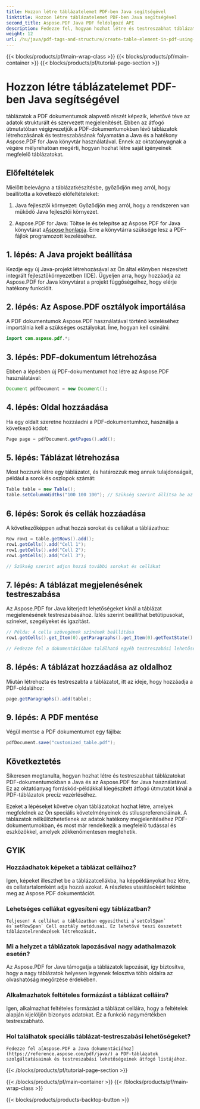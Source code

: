 ```yaml
---
title: Hozzon létre táblázatelemet PDF-ben Java segítségével
linktitle: Hozzon létre táblázatelemet PDF-ben Java segítségével
second_title: Aspose.PDF Java PDF feldolgozó API
description: Fedezze fel, hogyan hozhat létre és testreszabhat táblázatokat PDF-dokumentumokban a Java és az Aspose.PDF for Java használatával. Kövesse részletes útmutatónkat forráskód-példákkal a PDF-táblázatok pontos vezérléséhez.
weight: 12
url: /hu/java/pdf-tags-and-structure/create-table-element-in-pdf-using-java/
---
```


{{< blocks/products/pf/main-wrap-class >}}
{{< blocks/products/pf/main-container >}}
{{< blocks/products/pf/tutorial-page-section >}}

# Hozzon létre táblázatelemet PDF-ben Java segítségével



táblázatok a PDF dokumentumok alapvető részét képezik, lehetővé téve az adatok strukturált és szervezett megjelenítését. Ebben az átfogó útmutatóban végigvezetjük a PDF-dokumentumokban lévő táblázatok létrehozásának és testreszabásának folyamatán a Java és a hatékony Aspose.PDF for Java könyvtár használatával. Ennek az oktatóanyagnak a végére mélyrehatóan megérti, hogyan hozhat létre saját igényeinek megfelelő táblázatokat.

## Előfeltételek

Mielőtt belevágna a táblázatkészítésbe, győződjön meg arról, hogy beállította a következő előfeltételeket:

1. Java fejlesztői környezet: Győződjön meg arról, hogy a rendszeren van működő Java fejlesztői környezet.

2.  Aspose.PDF for Java: Töltse le és telepítse az Aspose.PDF for Java könyvtárat a[Aspose honlapja](https://releases.aspose.com/pdf/java/). Erre a könyvtárra szüksége lesz a PDF-fájlok programozott kezeléséhez.

## 1. lépés: A Java projekt beállítása

Kezdje egy új Java-projekt létrehozásával az Ön által előnyben részesített integrált fejlesztőkörnyezetben (IDE). Ügyeljen arra, hogy hozzáadja az Aspose.PDF for Java könyvtárat a projekt függőségeihez, hogy elérje hatékony funkcióit.

## 2. lépés: Az Aspose.PDF osztályok importálása

A PDF dokumentumok Aspose.PDF használatával történő kezeléséhez importálnia kell a szükséges osztályokat. Íme, hogyan kell csinálni:

```java
import com.aspose.pdf.*;
```

## 3. lépés: PDF-dokumentum létrehozása

Ebben a lépésben új PDF-dokumentumot hoz létre az Aspose.PDF használatával:

```java
Document pdfDocument = new Document();
```

## 4. lépés: Oldal hozzáadása

Ha egy oldalt szeretne hozzáadni a PDF-dokumentumhoz, használja a következő kódot:

```java
Page page = pdfDocument.getPages().add();
```

## 5. lépés: Táblázat létrehozása

Most hozzunk létre egy táblázatot, és határozzuk meg annak tulajdonságait, például a sorok és oszlopok számát:

```java
Table table = new Table();
table.setColumnWidths("100 100 100"); // Szükség szerint állítsa be az oszlopszélességet
```

## 6. lépés: Sorok és cellák hozzáadása

A következőképpen adhat hozzá sorokat és cellákat a táblázathoz:

```java
Row row1 = table.getRows().add();
row1.getCells().add("Cell 1");
row1.getCells().add("Cell 2");
row1.getCells().add("Cell 3");

// Szükség szerint adjon hozzá további sorokat és cellákat
```

## 7. lépés: A táblázat megjelenésének testreszabása

Az Aspose.PDF for Java kiterjedt lehetőségeket kínál a táblázat megjelenésének testreszabásához. Ízlés szerint beállíthat betűtípusokat, színeket, szegélyeket és igazítást.

```java
// Példa: A cella szövegének színének beállítása
row1.getCells().get_Item(0).getParagraphs().get_Item(0).getTextState().setForegroundColor(Color.getRed());

// Fedezze fel a dokumentációban található egyéb testreszabási lehetőségeket.
```

## 8. lépés: A táblázat hozzáadása az oldalhoz

Miután létrehozta és testreszabta a táblázatot, itt az ideje, hogy hozzáadja a PDF-oldalához:

```java
page.getParagraphs().add(table);
```

## 9. lépés: A PDF mentése

Végül mentse a PDF dokumentumot egy fájlba:

```java
pdfDocument.save("customized_table.pdf");
```

## Következtetés

Sikeresen megtanulta, hogyan hozhat létre és testreszabhat táblázatokat PDF-dokumentumokban a Java és az Aspose.PDF for Java használatával. Ez az oktatóanyag forráskód-példákkal kiegészített átfogó útmutatót kínál a PDF-táblázatok precíz vezérléséhez.

Ezeket a lépéseket követve olyan táblázatokat hozhat létre, amelyek megfelelnek az Ön speciális követelményeinek és stíluspreferenciáinak. A táblázatok nélkülözhetetlenek az adatok hatékony megjelenítéséhez PDF-dokumentumokban, és most már rendelkezik a megfelelő tudással és eszközökkel, amelyek zökkenőmentesen megtehetik.

## GYIK

### Hozzáadhatok képeket a táblázat celláihoz?
   Igen, képeket illeszthet be a táblázatcellákba, ha képpéldányokat hoz létre, és cellatartalomként adja hozzá azokat. A részletes utasításokért tekintse meg az Aspose.PDF dokumentációt.

### Lehetséges cellákat egyesíteni egy táblázatban?
    Teljesen! A cellákat a táblázatban egyesítheti a`setColSpan` és`setRowSpan` Cell osztály metódusai. Ez lehetővé teszi összetett táblázatelrendezések létrehozását.

### Mi a helyzet a táblázatok lapozásával nagy adathalmazok esetén?
   Az Aspose.PDF for Java támogatja a táblázatok lapozását, így biztosítva, hogy a nagy táblázatok helyesen legyenek felosztva több oldalra az olvashatóság megőrzése érdekében.

### Alkalmazhatok feltételes formázást a táblázat celláira?
   Igen, alkalmazhat feltételes formázást a táblázat celláira, hogy a feltételek alapján kijelöljön bizonyos adatokat. Ez a funkció nagymértékben testreszabható.

### Hol találhatok speciális táblázat-testreszabási lehetőségeket?
    Fedezze fel a[Aspose.PDF a Java dokumentációhoz](https://reference.aspose.com/pdf/java/) a PDF-táblázatok szolgáltatásainak és testreszabási lehetőségeinek átfogó listájához.
{{< /blocks/products/pf/tutorial-page-section >}}

{{< /blocks/products/pf/main-container >}}
{{< /blocks/products/pf/main-wrap-class >}}

{{< blocks/products/products-backtop-button >}}
